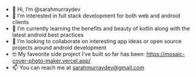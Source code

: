 - 👋 Hi, I’m @sarahmurraydev
- 👀 I’m interested in full stack development for both web and android clients
- 🌱 I’m currently learning the benefits and beauty of kotlin along with the latest android best practices
- 💞️ I’m looking to collaborate on interesting app ideas or open source projects around android development
- 🤓 My faveorite side project I've built so far has been: https://mosaic-cover-photo-maker.vercel.app/ 
- 📫 You can reach me at [sarahmurraydev@gmail.com](mailto:sarahmurraydev@gmail.com)


<!---
sarahmurraydev/sarahmurraydev is a ✨ special ✨ repository because its `README.md` (this file) appears on your GitHub profile.
You can click the Preview link to take a look at your changes.
--->

